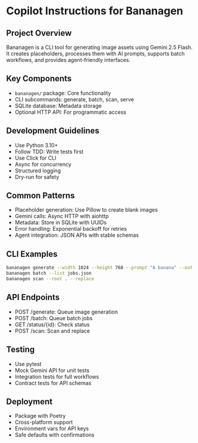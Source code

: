 # Copilot Instructions for Bananagen

## Project Overview
Bananagen is a CLI tool for generating image assets using Gemini 2.5 Flash. It creates placeholders, processes them with AI prompts, supports batch workflows, and provides agent-friendly interfaces.

## Key Components
- `bananagen/` package: Core functionality
- CLI subcommands: generate, batch, scan, serve
- SQLite database: Metadata storage
- Optional HTTP API: For programmatic access

## Development Guidelines
- Use Python 3.10+
- Follow TDD: Write tests first
- Use Click for CLI
- Async for concurrency
- Structured logging
- Dry-run for safety

## Common Patterns
- Placeholder generation: Use Pillow to create blank images
- Gemini calls: Async HTTP with aiohttp
- Metadata: Store in SQLite with UUIDs
- Error handling: Exponential backoff for retries
- Agent integration: JSON APIs with stable schemas

## CLI Examples
```bash
bananagen generate --width 1024 --height 768 --prompt "A banana" --out banana.png
bananagen batch --list jobs.json
bananagen scan --root . --replace
```

## API Endpoints
- POST /generate: Queue image generation
- POST /batch: Queue batch jobs
- GET /status/{id}: Check status
- POST /scan: Scan and replace

## Testing
- Use pytest
- Mock Gemini API for unit tests
- Integration tests for full workflows
- Contract tests for API schemas

## Deployment
- Package with Poetry
- Cross-platform support
- Environment vars for API keys
- Safe defaults with confirmations
